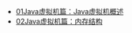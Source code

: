 * [01Java虚拟机篇：Java虚拟机概述](/doc/Java虚拟机篇/01Java虚拟机篇：Java虚拟机概述.md)
* [02Java虚拟机篇：内存结构](/doc/Java虚拟机篇/02Java虚拟机篇：内存结构.md)
